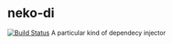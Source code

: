 # neko-di
[![Build Status](https://travis-ci.org/futpib/neko-di.svg?branch=master)](https://travis-ci.org/futpib/neko-di)
A particular kind of dependecy injector
